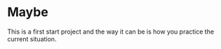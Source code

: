 # Maybe
This is a first start project
and the way it can be is how you practice the current situation.
